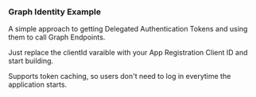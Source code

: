 ### Graph Identity Example

A simple approach to getting Delegated Authentication Tokens and using them to call Graph Endpoints.

Just replace the clientId varaible with your App Registration Client ID and start building.

Supports token caching, so users don't need to log in everytime the application starts.